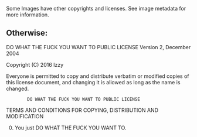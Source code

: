 Some Images have other copyrights and licenses. See image metadata for more information.

Otherwise:
-----------------------------------------------------------------------

  DO WHAT THE FUCK YOU WANT TO PUBLIC LICENSE 
                    Version 2, December 2004 

 Copyright (C) 2016 Izzy

 Everyone is permitted to copy and distribute verbatim or modified 
 copies of this license document, and changing it is allowed as long 
 as the name is changed. 

            DO WHAT THE FUCK YOU WANT TO PUBLIC LICENSE 
   TERMS AND CONDITIONS FOR COPYING, DISTRIBUTION AND MODIFICATION 

  0. You just DO WHAT THE FUCK YOU WANT TO.
